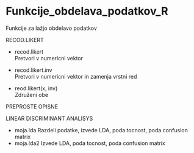 # Funkcije_obdelava_podatkov_R
Funkcije za lažjo obdelavo podatkov  
  
  
RECOD.LIKERT
  * recod.likert  
  Pretvori v numericni vektor
  
  * recod.likert.inv  
  Pretvori v numericni vektor in zamenja vrstni red  
  
  * reod.likert(x, inv)  
  Združeni obe

PREPROSTE OPISNE
  
LINEAR DISCRIMINANT ANALISYS
  * moja.lda
  Razdeli podatke, izvede LDA, poda tocnost, poda confusion matrix
  * moja.lda2
  Izvede LDA, poda tocnost, poda confusion matrix
